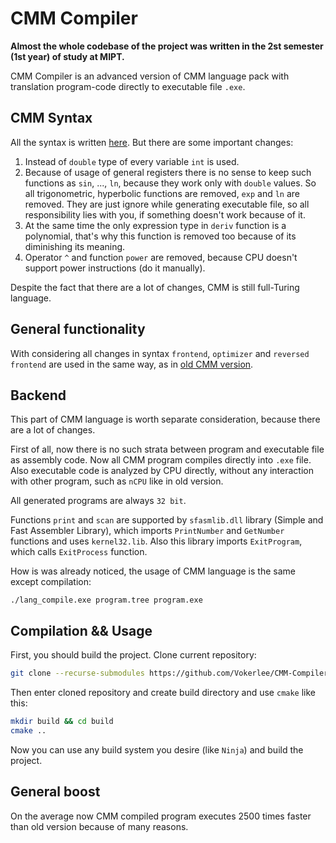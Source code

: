 # CMM Compiler

**Almost the whole codebase of the project was written in the 2st semester (1st year) of study at MIPT.**

CMM Compiler is an advanced version of CMM language pack with translation program-code directly to executable file `.exe`.

## CMM Syntax

 All the syntax is written [here](https://github.com/Vokerlee/CMM-Language/blob/master/README.md). But there are some important changes:
 
 1. Instead of `double` type of every variable `int` is used.
 2. Because of usage of general registers there is no sense to keep such functions as `sin`, ..., `ln`, because they work only with `double` values. So all trigonometric, hyperbolic functions are removed, `exp` and `ln` are removed. They are just ignore while generating executable file, so all responsibility lies with you, if something doesn't work because of it.
 3. At the same time the only expression type in `deriv` function is a polynomial, that's why this function is removed too because of its diminishing its meaning.
 4. Operator `^` and function `power` are removed, because CPU doesn't support power instructions (do it manually).

Despite the fact that there are a lot of changes, CMM is still full-Turing language.

## General functionality

With considering all changes in syntax `frontend`, `optimizer` and `reversed frontend` are used in the same way, as in [old CMM version](https://github.com/Vokerlee/CMM-Language/blob/master/README.md).

## Backend

This part of CMM language is worth separate consideration, because there are a lot of changes.

First of all, now there is no such strata between program and executable file as assembly code. Now all CMM program compiles directly into `.exe` file. Also executable code is analyzed by CPU directly, without any interaction with other program, such as `nCPU` like in old version.

All generated programs are always `32 bit`.

Functions `print` and `scan` are supported by `sfasmlib.dll` library (Simple and Fast Assembler Library), which imports `PrintNumber` and `GetNumber` functions and uses `kernel32.lib`. Also this library imports `ExitProgram`, which calls `ExitProcess` function.

How is was already noticed, the usage of CMM language is the same except compilation:
```batch
./lang_compile.exe program.tree program.exe
```

## Compilation && Usage

First, you should build the project. Clone current repository:

```bash
git clone --recurse-submodules https://github.com/Vokerlee/CMM-Compiler.git
```

Then enter cloned repository and create build directory and use `cmake` like this:

```bash
mkdir build && cd build
cmake ..
```

Now you can use any build system you desire (like `Ninja`) and build the project.

## General boost

On the average now CMM compiled program executes 2500 times faster than old version because of many reasons.
